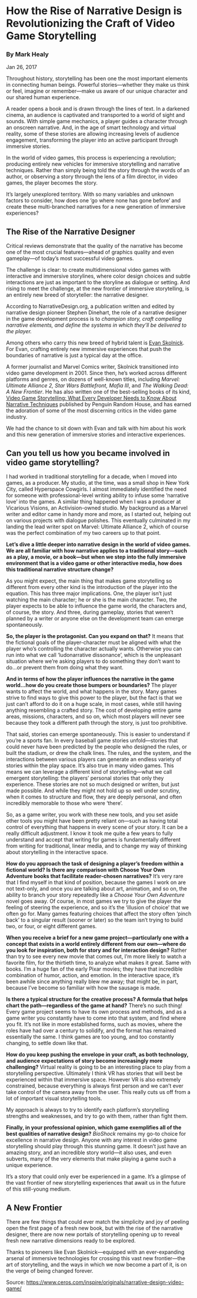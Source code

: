 # How the Rise of Narrative Design is Revolutionizing the Craft of Video Game Storytelling

### By Mark Healy
Jan 26, 2017


Throughout history, storytelling has been one the most important elements in connecting human beings. Powerful stories—whether they make us think or feel, imagine or remember—make us aware of our unique character and our shared human experience.

A reader opens a book and is drawn through the lines of text. In a darkened cinema, an audience is captivated and transported to a world of sight and sounds. With simple game mechanics, a player guides a character through an onscreen narrative. And, in the age of smart technology and virtual reality, some of these stories are allowing increasing levels of audience engagement, transforming the player into an active participant through immersive stories.

In the world of video games, this process is experiencing a revolution; producing entirely new vehicles for immersive storytelling and narrative techniques. Rather than simply being told the story through the words of an author, or observing a story through the lens of a film director, in video games, the player becomes the story.

It’s largely unexplored territory. With so many variables and unknown factors to consider, how does one ‘go where none has gone before’ and create these multi-branched narratives for a new generation of immersive experiences?

## The Rise of the Narrative Designer

Critical reviews demonstrate that the quality of the narrative has become one of the most crucial features—ahead of graphics quality and even gameplay—of today’s most successful video games.

The challenge is clear: to create multidimensional video games with interactive and immersive storylines, where color design choices and subtle interactions are just as important to the storyline as dialogue or setting. And rising to meet the challenge, at the new frontier of immersive storytelling, is an entirely new breed of storyteller: the narrative designer.

According to NarrativeDesign.org, a publication written and edited by narrative design pioneer Stephen Dinehart, the role of a narrative designer in the game development process is to _champion story, craft compelling narrative elements, and define the systems in which they’ll be delivered to the player._

Among others who carry this new breed of hybrid talent is [Evan Skolnick](https://www.evanskolnick.com). For Evan, crafting entirely new immersive experiences that push the boundaries of narrative is just a typical day at the office.

A former journalist and Marvel Comics writer, Skolnick transitioned into video game development in 2001. Since then, he’s worked across different platforms and genres, on dozens of well-known titles, including _Marvel: Ultimate Alliance 2, Star Wars Battlefront, Mafia III_, and _The Walking Dead: A New Frontier_. He has also written one of the best-selling books of its kind, [Video Game Storytelling: What Every Developer Needs to Know About Narrative Techniques](https://www.amazon.com/Video-Game-Storytelling-Developer-Techniques/dp/0385345828?ie=UTF8&qid=1416109357&ref_=asap_B00LRCYV3M_1_1&s=books&sr=1-1) published by Penguin Random House, and has earned the adoration of some of the most discerning critics in the video game industry.

We had the chance to sit down with Evan and talk with him about his work and this new generation of immersive stories and interactive experiences.

## Can you tell us how you became involved in video game storytelling?
I had worked in traditional storytelling for a decade, when I moved into games, as a producer. My studio, at the time, was a small shop in New York City, called Hyperspace Cowgirls. I almost immediately identified the need for someone with professional-level writing ability to infuse some ‘narrative love’ into the games. A similar thing happened when I was a producer at Vicarious Visions, an Activision-owned studio. My background as a Marvel writer and editor came in handy more and more, as I started out, helping out on various projects with dialogue polishes. This eventually culminated in my landing the lead writer spot on Marvel: Ultimate Alliance 2, which of course was the perfect combination of my two careers up to that point.

__Let’s dive a little deeper into narrative design in the world of video games. We are all familiar with how narrative applies to a traditional story—such as a play, a movie, or a book—but when we step into the fully immersive environment that is a video game or other interactive media, how does this traditional narrative structure change?__

As you might expect, the main thing that makes game storytelling so different from every other kind is the introduction of the player into the equation. This has three major implications. One, the player isn’t just watching the main character; he or she is the main character. Two, the player expects to be able to influence the game world, the characters and, of course, the story. And three, during gameplay, stories that weren’t planned by a writer or anyone else on the development team can emerge spontaneously.

__So, the player is the protagonist. Can you expand on that?__
It means that the fictional goals of the player-character must be aligned with what the player who’s controlling the character actually wants. Otherwise you can run into what we call ‘ludonarrative dissonance’, which is the unpleasant situation where we’re asking players to do something they don’t want to do…or prevent them from doing what they want.

__And in terms of how the player influences the narrative in the game world…how do you create those bumpers or boundaries?__
The player wants to affect the world, and what happens in the story. Many games strive to find ways to give this power to the player, but the fact is that we just can’t afford to do it on a huge scale, in most cases, while still having anything resembling a crafted story. The cost of developing entire game areas, missions, characters, and so on, which most players will never see because they took a different path through the story, is just too prohibitive.

That said, stories can emerge spontaneously. This is easier to understand if you’re a sports fan. In every baseball game stories unfold—stories that could never have been predicted by the people who designed the rules, or built the stadium, or drew the chalk lines. The rules, and the system, and the interactions between various players can generate an endless variety of stories within the play space. It’s also true in many video games. This means we can leverage a different kind of storytelling—what we call emergent storytelling: the players’ personal stories that only they experience. These stories are not so much designed or written, but just made possible. And while they might not hold up so well under scrutiny, when it comes to structure and flow, they are deeply personal, and often incredibly memorable to those who were ‘there’.

So, as a game writer, you work with these new tools, and you set aside other tools you might have been pretty reliant on—such as having total control of everything that happens in every scene of your story. It can be a really difficult adjustment. I know it took me quite a few years to fully understand and accept that writing for games is fundamentally different from writing for traditional, linear media, and to change my way of thinking about storytelling in the interactive space.

__How do you approach the task of designing a player’s freedom within a fictional world? Is there any comparison with Choose Your Own Adventure books that facilitate reader-chosen narratives?__
It’s very rare that I find myself in that kind of position, because the games I work on are not text-only, and once you are talking about art, animation, and so on, the ability to branch your story repeatedly like a _Choose Your Own Adventure_ novel goes away. Of course, in most games we try to give the player the feeling of steering the experience, and so it’s the ‘illusion of choice’ that we often go for. Many games featuring choices that affect the story often ‘pinch back’ to a singular result (sooner or later) so the team isn’t trying to build two, or four, or eight different games.

__When you receive a brief for a new game project—particularly one with a concept that exists in a world entirely different from our own—where do you look for inspiration, both for story and for interaction design?__
Rather than try to see every new movie that comes out, I’m more likely to watch a favorite film, for the thirtieth time, to analyze what makes it great. Same with books. I’m a huge fan of the early Pixar movies; they have that incredible combination of humor, action, and emotion. In the interactive space, it’s been awhile since anything really blew me away; that might be, in part, because I’ve become so familiar with how the sausage is made.

__Is there a typical structure for the creative process? A formula that helps chart the path—regardless of the game at hand?__
There’s no such thing! Every game project seems to have its own process and methods, and as a game writer you constantly have to come into that system, and find where you fit. It’s not like in more established forms, such as movies, where the roles have had over a century to solidify, and the format has remained essentially the same. I think games are too young, and too constantly changing, to settle down like that.

__How do you keep pushing the envelope in your craft, as both technology, and audience expectations of story become increasingly more challenging?__
Virtual reality is going to be an interesting place to play from a storytelling perspective. Ultimately I think VR has stories that will best be experienced within that immersive space. However VR is also extremely constrained, because everything is always first person and we can’t ever take control of the camera away from the user. This really cuts us off from a lot of important visual storytelling tools.

My approach is always to try to identify each platform’s storytelling strengths and weaknesses, and try to go with them, rather than fight them.

__Finally, in your professional opinion, which game exemplifies all of the best qualities of narrative design?__
*BioShock* remains my go-to choice for excellence in narrative design. Anyone with any interest in video game storytelling should play through this stunning game. It doesn’t just have an amazing story, and an incredible story world—it also uses, and even subverts, many of the very elements that make playing a game such a unique experience.

It’s a story that could only ever be experienced in a game. It’s a glimpse of the vast frontier of new storytelling experiences that await us in the future of this still-young medium.

## A New Frontier
There are few things that could ever match the simplicity and joy of peeling open the first page of a fresh new book, but with the rise of the narrative designer, there are now new portals of storytelling opening up to reveal fresh new narrative dimensions ready to be explored.

Thanks to pioneers like Evan Skolnick—equipped with an ever-expanding arsenal of immersive technologies for crossing this vast new frontier—the art of storytelling, and the ways in which we now become a part of it, is on the verge of being changed forever.

Source: https://www.ceros.com/inspire/originals/narrative-design-video-game/